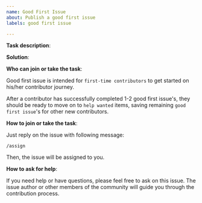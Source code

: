 ```yaml
---
name: Good First Issue
about: Publish a good first issue
labels: good first issue

---
```


<!-- Please use this template while publishing a good first issue. Thanks!
-->

**Task description**:

**Solution**:

**Who can join or take the task**:

Good first issue is intended for `first-time contributors` to get started on his/her contributor journey.

After a contributor has successfully completed 1-2 good first issue's, 
they should be ready to move on to `help wanted` items, saving remaining `good first issue`'s for other new contributors.

**How to join or take the task**:

Just reply on the issue with following message:
```
/assign
```
Then, the issue will be assigned to you.

**How to ask for help**:

If you need help or have questions, please feel free to ask on this issue.
The issue author or other members of the community will guide you through the contribution process.